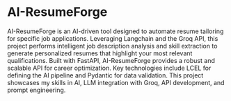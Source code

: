 # AI-ResumeForge

AI-ResumeForge is an AI-driven tool designed to automate resume tailoring for specific job applications. Leveraging Langchain and the Groq API, this project performs intelligent job description analysis and skill extraction to generate personalized resumes that highlight your most relevant qualifications. Built with FastAPI, AI-ResumeForge provides a robust and scalable API for career optimization. Key technologies include LCEL for defining the AI pipeline and Pydantic for data validation. This project showcases my skills in AI, LLM integration with Groq, API development, and prompt engineering.


